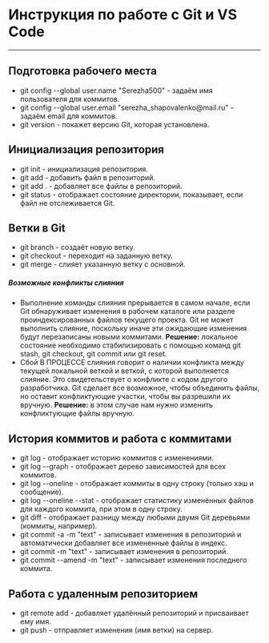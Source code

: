 # **Инструкция по работе с Git и VS Code**
***
## Подготовка рабочего места
* git config --global user.[]()name "Serezha500" - задаём имя пользователя для коммитов.
* git config --global user.email "serezha_shapovalenko@mail[]().ru" - задаём email для коммитов.
* git version - покажет версию Git, которая установлена.
## Инициализация репозитория
* git init - инициализация репозитория.
* git add <filename> - добавить файл в репозиторий.
* git add . - добавляет все файлы в репозиторий.
* git status - отображает состояние директории, показывает, если файл не отслеживается Git.
## Ветки в Git
* git branch <name> - создаёт новую ветку.
* git checkout <name> - переходит на заданную ветку.
* git merge <name> - слияет указанную ветку с основной.
##### Возможные конфликты слияния
* Выполнение команды слияния прерывается в самом начале, если Git обнаруживает изменения в рабочем каталоге или разделе проиндексированных файлов текущего проекта. Git не может выполнить слияние, поскольку иначе эти ожидающие изменения будут перезаписаны новыми коммитами.
**Решение:** локальное состояние необходимо стабилизировать с помощью команд git stash, git checkout, git commit или git reset.
* Сбой В ПРОЦЕССЕ слияния говорит о наличии конфликта между текущей локальной веткой и веткой, с которой выполняется слияние. Это свидетельствует о конфликте с кодом другого разработчика. Git сделает все возможное, чтобы объединить файлы, но оставит конфликтующие участки, чтобы вы разрешили их вручную.
**Решение:** в этом случае нам нужно изменить конфликтующие файлы вручную.
## История коммитов и работа с коммитами
* git log - отображает историю коммитов с изменениями.
* git log --graph - отображает дерево зависимостей для всех коммитов.
* git log --oneline - отображает коммиты в одну строку (только хэш и сообщение).
* git log --oneline --stat - отображает статистику изменённых файлов для каждого коммита, при этом в одну строку.
* git diff - отображает разницу между любыми двумя Git деревьями (коммиты, например).
* git commit -a -m "text" - записывает изменения в репозиторий и автоматически добавляет все измененные файлы в индекс.
* git commit -m "text" - записывает изменения в репозиторий.
* git commit --amend -m "text" - записывает изменения последнего коммита.
## Работа с удаленным репозиторием
* git remote add <shortname> <url> - добавляет удалённый репозиторий и присваивает ему имя.
* git push <remote-name> <branch-name> - отправляет изменения (имя ветки) на сервер.